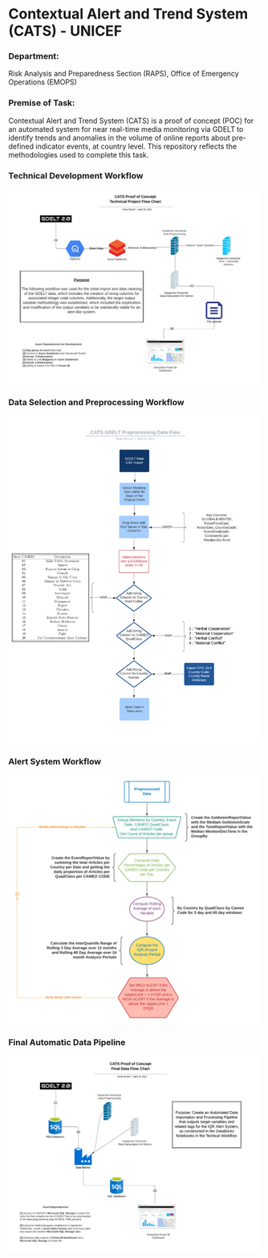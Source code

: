 # Contextual Alert and Trend System (CATS) - UNICEF

### Department: 
Risk Analysis and Preparedness Section (RAPS), Office of Emergency Operations (EMOPS)  

### Premise of Task: 
Contextual Alert and Trend System (CATS) is a proof of concept (POC) for an automated system for near real-time media monitoring via GDELT to identify trends and anomalies in the volume of online reports about pre-defined indicator events, at country level. This repository reflects the methodologies used to complete this task.

### Technical Development Workflow
![CATS LUCID CHART](images/CATS_initial_technical_plan_flowchart.png)

### Data Selection and Preprocessing Workflow
![CATS PREPROCESSING LUCID CHART](images/CATS_data_preprocessing_flowchart.png)

### Alert System Workflow 
![CATS ALERT MODEL LUCID CHART](images/CATS_alert_model_final.png)

### Final Automatic Data Pipeline
![CATS AUTOMATIC PIPELINE](images/CATS_final_data_pipeline_flow.png)
